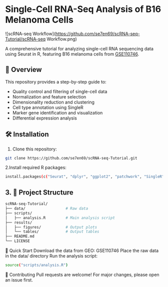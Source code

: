 # Single-Cell RNA-Seq Analysis of B16 Melanoma Cells

![scRNA-seq Workflow](https://github.com/se7en69/scRNA-seq-Tutorial/scRNA-seq Workflow.png)

A comprehensive tutorial for analyzing single-cell RNA sequencing data using Seurat in R, featuring B16 melanoma cells from [GSE110746](https://www.ncbi.nlm.nih.gov/geo/query/acc.cgi?acc=GSE110746).

## 📌 Overview

This repository provides a step-by-step guide to:
- Quality control and filtering of single-cell data
- Normalization and feature selection
- Dimensionality reduction and clustering
- Cell type annotation using SingleR
- Marker gene identification and visualization
- Differential expression analysis

## 🛠️ Installation

1. Clone this repository:
```bash
git clone https://github.com/se7en69/scRNA-seq-Tutorial.git
```

2.Install required R packages:
```bash
install.packages(c("Seurat", "dplyr", "ggplot2", "patchwork", "SingleR", "celldex", "RColorBrewer"))
```

## 3. 📂 Project Structure
```bash
scRNA-seq-Tutorial/
├── data/                  # Raw data 
├── scripts/
│   ├── analysis.R         # Main analysis script
├── results/
│   ├── figures/           # Output plots
│   └── tables/            # Output tables
├── README.md
└── LICENSE
```

🚀 Quick Start
Download the data from GEO: GSE110746
Place the raw data in the data/ directory
Run the analysis script:
```bash
source("scripts/analysis.R")
```

🤝 Contributing
Pull requests are welcome! For major changes, please open an issue first.
